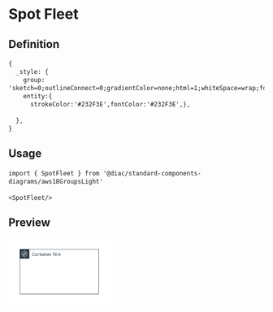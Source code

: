 # Spot Fleet

## Definition

```
{
  _style: {
    group: 'sketch=0;outlineConnect=0;gradientColor=none;html=1;whiteSpace=wrap;fontSize=12;fontStyle=0;shape=mxgraph.aws4.group;grIcon=mxgraph.aws4.group_spot_fleet;strokeColor=#232F3E;fillColor=none;verticalAlign=top;align=left;spacingLeft=30;fontColor=#232F3E;dashed=0;',
    entity:{
      strokeColor:'#232F3E',fontColor:'#232F3E',},
    
  },
}
```

## Usage

```
import { SpotFleet } from '@diac/standard-components-diagrams/aws18GroupsLight'

<SpotFleet/>
```

## Preview

<img src="./spot-fleet.png" width="200"/>
